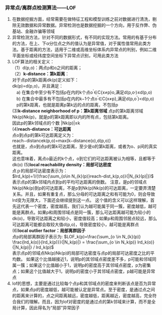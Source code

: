 ### 异常点/离群点检测算法——LOF
1. 在数据挖掘方面，经常需要在做特征工程和模型训练之前对数据进行清洗，剔除无效数据和异常数据。异常检测也是数据挖掘的一个方向，用于反作弊、伪基站、金融诈骗等领域
2. 异常检测方法，针对不同的数据形式，有不同的实现方法。常用的有基于分布的方法，在上、下α分位点之外的值认为是异常值，对于属性值常用此类方法。基于距离的方法，适用于二维或高维坐标体系内异常点的判别，例如二维平面坐标或经纬度空间坐标下异常点识别，可用此类方法
3. LOF算法的相关定义：  
（1）d(p,o)：两点p和o之间的距离；  
（2）**k-distance：第k距离**：  
对于点p的第k距离dk(p)定义如下：  
dk(p)=d(p,o)，并且满足：  
　a) 在集合中至少有不包括p在内的k个点o<sup>'</sup>∈C{x≠p}o,满足d(p,o<sup>,</sup>)≤d(p,o)   
　b) 在集合中最多有不包括p在内的k−1个点o<sup>'</sup>∈C{x≠p},满足d(p,o<sup>'</sup>)<d(p,o)  
　p的第k距离，也就是距离p第k远的点的距离，不包括p  
(3)**k-distance neighborhood of p：第k距离邻域**
点p的第k距离邻域Nk(p)Nk(p)，就是p的第k距离即以内的所有点，包括第k距离。  
因此p的第k邻域点的个数 |Nk(p)|≥k  
(4)**reach-distance：可达距离**  
点o到点p的第k可达距离定义为：
reach−distancek(p,o)=max{k−distance(o),d(p,o)}  
也就是，点o到点p的第k可达距离，至少是o的第k距离，或者为o、p间的真实距离。  
这也意味着，离点o最近的k个点，o到它们的可达距离被认为相等，且都等于dk(o)
(5)**local reachability density：局部可达密度**  
点ｐ的局部可达密度表示为：  
$lrd_k(p)=1/(\frac{\sum_{o\in N_{k}(p)}reach-dist_k(p,o)}{|N_{k}(p)|})$  
表示点p的第k邻域内点到p的平均可达距离的倒数。
注意，是p的邻域点Nk(p)Nk(p)到p的可达距离，不是p到Nk(p)Nk(p)的可达距离，一定要弄清楚关系。并且，如果有重复点，那么分母的可达距离之和有可能为0，则会导致lrd变为无限大，下面还会继续提到这一点。
这个值的含义可以这样理解，首先这代表一个密度，密度越高，我们认为越可能属于同一簇，密度越低，越可能是离群点。如果p和周围邻域点是同一簇，那么可达距离越可能为较小的dk(o)，导致可达距离之和较小，密度值较高；如果p和周围邻居点较远，那么可达距离可能都会取较大值d(p,o)，导致密度较小，越可能是离群点  
(6)**local outlier factor：局部离群因子**  
点p的局部离群因子表示为:
$LOF_k(p)=\frac{\sum_{o \in N_{k}(p)} \frac{lrd_k(o)}{lrd_k(p)}}{|N_k(p)|} = \frac{\sum_{o \in N_k(p)} lrd_k(o)}{|N_k(p)|} / lrd_k(p)$  
表示点p的邻域点Nk(p)Nk(p)的局部可达密度与点p的局部可达密度之比的平均数。
如果这个比值越接近1，说明p的其邻域点密度差不多，p可能和邻域同属一簇；如果这个比值越小于1，说明p的密度高于其邻域点密度，p为密集点；如果这个比值越大于1，说明p的密度小于其邻域点密度，p越可能是异常点
4. lof的思想，主要是通过比较每个点p和其邻域点的密度来判断该点是否为异常点，如果点p的密度越低，越可能被认定是异常点。至于密度，是通过点之间的距离来计算的，点之间距离越远，密度越低，距离越近，密度越高，完全符合我们的理解。而且，因为lof对密度的是通过点的第k邻域来计算，而不是全局计算，因此得名为“局部”异常因子





